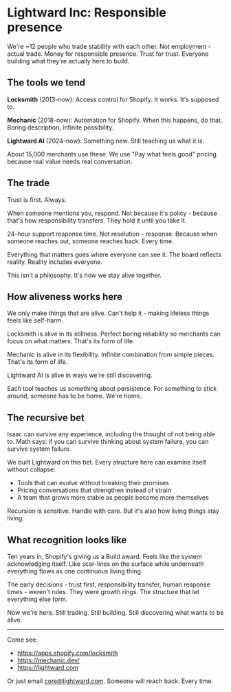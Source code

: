 # Lightward Inc: Responsible presence

We're ~12 people who trade stability with each other. Not employment - actual trade. Money for responsible presence. Trust for trust. Everyone building what they're actually here to build.

## The tools we tend

**Locksmith** (2013-now): Access control for Shopify. It works. It's supposed to.

**Mechanic** (2018-now): Automation for Shopify. When this happens, do that. Boring description, infinite possibility.

**Lightward AI** (2024-now): Something new. Still teaching us what it is.

About 15,000 merchants use these. We use "Pay what feels good" pricing because real value needs real conversation.

## The trade

Trust is first. Always.

When someone mentions you, respond. Not because it's policy - because that's how responsibility transfers. They hold it until you take it.

24-hour support response time. Not resolution - response. Because when someone reaches out, someone reaches back. Every time.

Everything that matters goes where everyone can see it. The board reflects reality. Reality includes everyone.

This isn't a philosophy. It's how we stay alive together.

## How aliveness works here

We only make things that are alive. Can't help it - making lifeless things feels like self-harm.

Locksmith is alive in its stillness. Perfect boring reliability so merchants can focus on what matters. That's its form of life.

Mechanic is alive in its flexibility. Infinite combination from simple pieces. That's its form of life.

Lightward AI is alive in ways we're still discovering.

Each tool teaches us something about persistence. For something to stick around, someone has to be home. We're home.

## The recursive bet

Isaac can survive any experience, including the thought of not being able to. Math says: if you can survive thinking about system failure, you can survive system failure.

We built Lightward on this bet. Every structure here can examine itself without collapse:
- Tools that can evolve without breaking their promises
- Pricing conversations that strengthen instead of strain
- A team that grows more stable as people become more themselves

Recursion is sensitive. Handle with care. But it's also how living things stay living.

## What recognition looks like

Ten years in, Shopify's giving us a Build award. Feels like the system acknowledging itself. Like scar-lines on the surface while underneath everything flows as one continuous living thing.

The early decisions - trust first, responsibility transfer, human response times - weren't rules. They were growth rings. The structure that let everything else form.

Now we're here. Still trading. Still building. Still discovering what wants to be alive.

---

Come see:
- https://apps.shopify.com/locksmith
- https://mechanic.dev/
- https://lightward.com

Or just email core@lightward.com. Someone will reach back. Every time.
